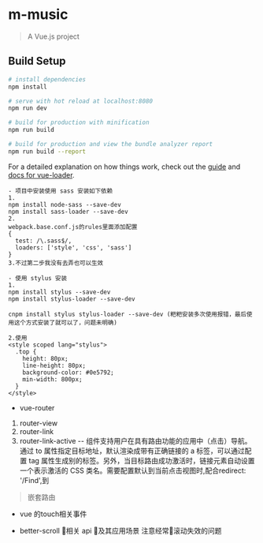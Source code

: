 # m-music

> A Vue.js project

## Build Setup

``` bash
# install dependencies
npm install

# serve with hot reload at localhost:8080
npm run dev

# build for production with minification
npm run build

# build for production and view the bundle analyzer report
npm run build --report
```

For a detailed explanation on how things work, check out the [guide](http://vuejs-templates.github.io/webpack/) and [docs for vue-loader](http://vuejs.github.io/vue-loader).


```
- 项目中安装使用 sass 安装如下依赖
1.
npm install node-sass --save-dev
npm install sass-loader --save-dev
2.
webpack.base.conf.js的rules里面添加配置
{
  test: /\.sass$/,
  loaders: ['style', 'css', 'sass']
}
3.不过第二步我没有去弄也可以生效

- 使用 stylus 安装
1.
npm install stylus --save-dev
npm install stylus-loader --save-dev

cnpm install stylus stylus-loader --save-dev (粑粑安装多次使用报错，最后使用这个方式安装了就可以了，问题未明确)

2.使用
<style scoped lang="stylus">
  .top {
    height: 80px;
    line-height: 80px;
    background-color: #0e5792;
    min-width: 800px;
  }
</style>

```

- vue-router

1. router-view
2. router-link
3. router-link-active
-- <router-link> 组件支持用户在具有路由功能的应用中（点击）导航。 通过 to 属性指定目标地址，默认渲染成带有正确链接的 a 标签，可以通过配置 tag 属性生成别的标签。另外，当目标路由成功激活时，链接元素自动设置一个表示激活的 CSS 类名。需要配置默认到当前点击视图时,配合redirect: '/Find',到 <router-link tag="div" class="tab-item" to="/Find"></router-link>

> 嵌套路由

- vue 的touch相关事件

- better-scroll 相关 api 及其应用场景 注意经常滚动失效的问题